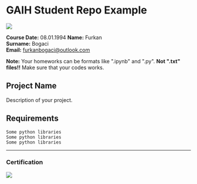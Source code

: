 # GAIH Student Repo Example
![](img/logo.png)

**Course Date:** 08.01.1994
**Name:** Furkan  
**Surname:** Bogaci  
**Email:** furkanbogaci@outlook.com  

**Note:** Your homeworks can be formats like ".ipynb" and ".py". **Not ".txt" files!!** Make sure that your codes works.  

## Project Name
Description of your project.

## Requirements
```
Some python libraries
Some python libraries
Some python libraries
```
---

### Certification
![](img/certificate_ex.png)

